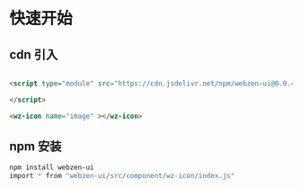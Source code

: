 # 快速开始



## cdn 引入

```html

<script type="module" src="https://cdn.jsdelivr.net/npm/webzen-ui@0.0.4/src/component/wz-icon/index.js">

</script>

<wz-icon name="image" ></wz-icon>
```







## npm 安装

```sh
npm install webzen-ui
import * from "webzen-ui/src/component/wz-icon/index.js"
```

